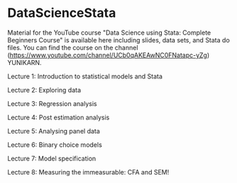# DataScienceStata
Material for the YouTube course "Data Science using Stata: Complete Beginners Course" is available here including slides, data sets, and Stata do files. You can find the course on the channel (https://www.youtube.com/channel/UCb0qAKEAwNC0FNatapc-yZg) YUNIKARN.

Lecture 1: Introduction to statistical models and Stata

Lecture 2: Exploring data

Lecture 3: Regression analysis

Lecture 4: Post estimation analysis

Lecture 5: Analysing panel data

Lecture 6: Binary choice models

Lecture 7: Model specification

Lecture 8: Measuring the immeasurable: CFA and SEM!
